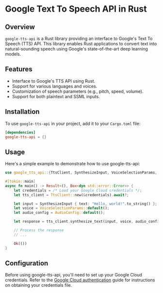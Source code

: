# Google Text To Speech API in Rust

## Overview

`google-tts-api` is a Rust library providing an interface to Google's Text To Speech (TTS) API. This library enables Rust applications to convert text into natural-sounding speech using Google's state-of-the-art deep learning models.

## Features

- Interface to Google's TTS API using Rust.
- Support for various languages and voices.
- Customization of speech parameters (e.g., pitch, speed, volume).
- Support for both plaintext and SSML inputs.

## Installation

To use `google-tts-api` in your project, add it to your `Cargo.toml` file:

```toml
[dependencies]
google-tts-api = {}
```

## Usage

Here's a simple example to demonstrate how to use google-tts-api:

```rust
use google_tts_api::{TtsClient, SynthesizeInput, VoiceSelectionParams, AudioConfig};

#[tokio::main]
async fn main() -> Result<(), Box<dyn std::error::Error>> {
    let credentials = /* Load your Google Cloud credentials */;
    let tts_client = TtsClient::new(&credentials).await?;

    let input = SynthesizeInput { text: "Hello, world!".to_string() };
    let voice = VoiceSelectionParams::default();
    let audio_config = AudioConfig::default();

    let response = tts_client.synthesize_text(input, voice, audio_config).await?;

    // Process the response
    // ...

    Ok(())
}
```

## Configuration

Before using google-tts-api, you'll need to set up your Google Cloud credentials. Refer to the [Google Cloud authentication](https://cloud.google.com/docs/authentication/getting-started) guide for instructions on obtaining your credentials file.
